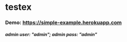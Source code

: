 # testex

### Demo: https://simple-example.herokuapp.com
##### admin user: "admin"; admin pass: "admin"
